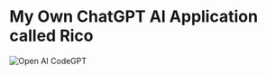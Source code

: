 # My Own ChatGPT AI Application called Rico

![Open AI CodeGPT](https://i.ibb.co/LS4DRhb/image-257.png)
